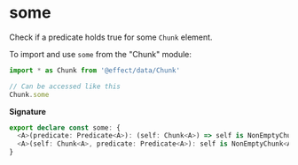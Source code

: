 # some

Check if a predicate holds true for some `Chunk` element.

To import and use `some` from the "Chunk" module:

```ts
import * as Chunk from '@effect/data/Chunk'

// Can be accessed like this
Chunk.some
```

**Signature**

```ts
export declare const some: {
  <A>(predicate: Predicate<A>): (self: Chunk<A>) => self is NonEmptyChunk<A>
  <A>(self: Chunk<A>, predicate: Predicate<A>): self is NonEmptyChunk<A>
}
```
